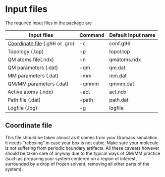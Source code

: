 # Input files

The required input files in the package are

|Input files|Command|Default input name|
| ------ | ------ | ------ |
|[Coordinate file](#Coordinate-file) (.g96 or .gro)|-c|conf.g96|
|Topology (.top)|-p|topol.top|
|QM atoms file(.ndx)|-n|qmatoms.ndx|
|QM parameters (.dat)|-qm|qm.dat|
|MM parameters (.dat)|-mm|mm.dat|
|QM/MM parameters (.dat)|-qmmm|qmmm.dat|
|Active atoms (.ndx)|-act|act.ndx|
|Path file (.dat)|-path|path.dat|
|Logfile (.log)|-g|logfile|


## Coordinate file

This file should be taken almost as it comes from your Gromacs simulation. It needs “reboxing” in case
your box is not cubic. Make sure your molecule is not suffering from periodic boundary artifacts. All
these caveats however should be taken care of anyway due to the typical ways of QM/MM practice (such
as preparing your system centered on a region of interest, surrounded by a drop of frozen solvent,
removing all other parts of the system).
